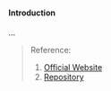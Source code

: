 #### Introduction
...




>Reference:
>1. [Official Website](https://www.terraform.io/)
>2. [Repository](https://github.com/hashicorp/terraform)